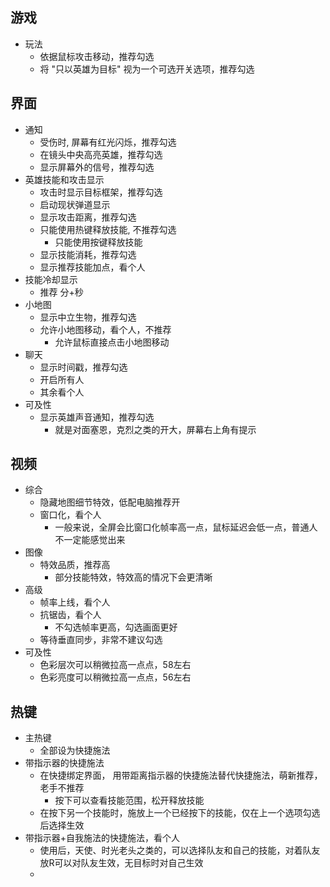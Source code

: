 



## 游戏

- 玩法
  - 依据鼠标攻击移动，推荐勾选
  - 将 "只以英雄为目标" 视为一个可选开关选项，推荐勾选



## 界面

- 通知
  - 受伤时, 屏幕有红光闪烁，推荐勾选
  - 在镜头中央高亮英雄，推荐勾选
  - 显示屏幕外的信号，推荐勾选
- 英雄技能和攻击显示
  - 攻击时显示目标框架，推荐勾选
  - 启动现状弹道显示
  - 显示攻击距离，推荐勾选
  - 只能使用热键释放技能, 不推荐勾选
    - 只能使用按键释放技能
  - 显示技能消耗，推荐勾选
  - 显示推荐技能加点，看个人
- 技能冷却显示
  - 推荐 分+秒
- 小地图
  - 显示中立生物，推荐勾选
  - 允许小地图移动，看个人，不推荐
    - 允许鼠标直接点击小地图移动
- 聊天
  - 显示时间戳，推荐勾选
  - 开启所有人
  - 其余看个人
- 可及性
  - 显示英雄声音通知，推荐勾选
    - 就是对面塞恩，克烈之类的开大，屏幕右上角有提示



## 视频

- 综合
  - 隐藏地图细节特效，低配电脑推荐开
  - 窗口化，看个人
    - 一般来说，全屏会比窗口化帧率高一点，鼠标延迟会低一点，普通人不一定能感觉出来
- 图像
  - 特效品质，推荐高
    - 部分技能特效，特效高的情况下会更清晰
- 高级
  - 帧率上线，看个人
  - 抗锯齿，看个人
    - 不勾选帧率更高，勾选画面更好
  - 等待垂直同步，非常不建议勾选
- 可及性
  - 色彩层次可以稍微拉高一点点，58左右
  - 色彩亮度可以稍微拉高一点点，56左右



## 热键

- 主热键
  - 全部设为快捷施法
- 带指示器的快捷施法
  - 在快捷绑定界面， 用带距离指示器的快捷施法替代快捷施法，萌新推荐，老手不推荐
    - 按下可以查看技能范围，松开释放技能
  - 在按下另一个技能时，施放上一个已经按下的技能，仅在上一个选项勾选后选择生效
- 带指示器+自我施法的快捷施法，看个人
  - 使用后，天使、时光老头之类的，可以选择队友和自己的技能，对着队友放R可以对队友生效，无目标时对自己生效
  - 

